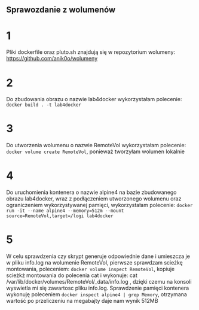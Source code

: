 ## Sprawozdanie z wolumenów

# 1
Pliki dockerfile oraz pluto.sh znajdują się w repozytorium wolumeny: https://github.com/anik0o/wolumeny

# 2
Do zbudowania obrazu o nazwie lab4docker wykorzystałam polecenie: `docker build . -t lab4docker`

# 3
Do utworzenia wolumenu o nazwie RemoteVol wykorzystałam polecenie: `docker volume create RemoteVol`, ponieważ tworzyłam wolumen lokalnie

# 4
Do uruchomienia kontenera o nazwie alpine4 na bazie zbudowanego obrazu lab4docker, wraz z podłączeniem utworzonego wolumenu oraz ograniczeniem wykorzystywanej pamięci, wykorzystałam polecenie: `docker run -it --name alpine4 --memory=512m --mount source=RemoteVol,target=/logi lab4docker`
 
# 5
 W celu sprawdzenia czy skrypt generuje odpowiednie dane i umieszcza je w pliku info.log na wolumenie RemoteVol, pierwsze sprawdzam scieżkę montowania, poleceniem: `docker volume inspect RemoteVol`, kopiuje scieżkż montowania do polecenia cat i wykonuje: cat /var/lib/docker/volumes/RemoteVol/_data/info.log , dzięki czemu na konsoli wyswietla mi się zawartosc pliku info.log.
Sprawdzenie pamięci kontenera wykonuję poleceniem `docker inspect alpine4 | grep Memory`, otrzymana wartość po przeliczeniu na megabajty daje nam wynik 512MB

